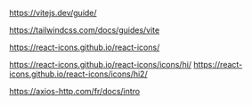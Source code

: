 <!-- vite -->
https://vitejs.dev/guide/

<!-- tailwind -->
https://tailwindcss.com/docs/guides/vite

<!-- import icone -->
https://react-icons.github.io/react-icons/

<!-- used icone locations-->
https://react-icons.github.io/react-icons/icons/hi/
https://react-icons.github.io/react-icons/icons/hi2/

<!-- install axios-->
https://axios-http.com/fr/docs/intro
